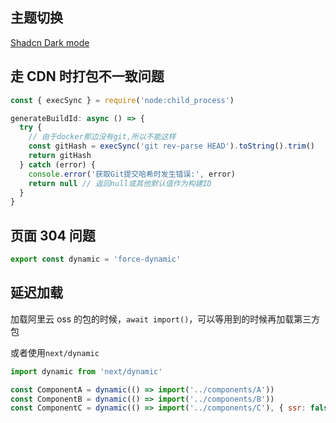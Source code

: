 ## 主题切换

[Shadcn Dark mode](https://ui.shadcn.com/docs/dark-mode/next)

## 走 CDN 时打包不一致问题

```js
const { execSync } = require('node:child_process')

generateBuildId: async () => {
  try {
    // 由于docker那边没有git,所以不能这样
    const gitHash = execSync('git rev-parse HEAD').toString().trim()
    return gitHash
  } catch (error) {
    console.error('获取Git提交哈希时发生错误:', error)
    return null // 返回null或其他默认值作为构建ID
  }
}
```

## 页面 304 问题

```js
export const dynamic = 'force-dynamic'
```

## 延迟加载

加载阿里云 oss 的包的时候，`await import()`，可以等用到的时候再加载第三方包

或者使用`next/dynamic`

```jsx
import dynamic from 'next/dynamic'

const ComponentA = dynamic(() => import('../components/A'))
const ComponentB = dynamic(() => import('../components/B'))
const ComponentC = dynamic(() => import('../components/C'), { ssr: false })
```
